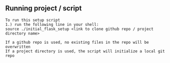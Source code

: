 ## Running project / script
	To run this setup script
	1.) run the following line in your shell: 
	source ./initial_flask_setup <link to clone github repo / project directory name>

	If a github repo is used, no existing files in the repo will be overwritten
	If a project directory is used, the script will initialize a local git repo
